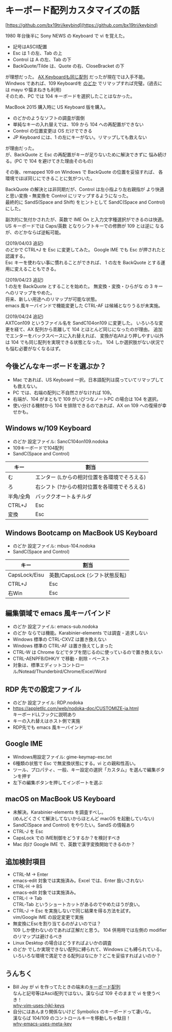 # キーボード配列カスタマイズの話

[https://github.com/bx19tri/keybind](https://github.com/bx19tri/keybind)

1980 年台後半に Sony NEWS の Keyboard で vi を覚えた。

* 記号はASCII配置
* Esc は 1 の左、Tab の上
* Control は A の左、Tab の下
* BackQuote/Tilde は、Quote の右、CloseBracket の下

が理想だった。
[AX Keyboardも同じ配列](https://upload.wikimedia.org/wikipedia/commons/d/d7/KB_Japanese_AX_keyboard.svg)
だったが現在では入手不能。  
Windwos であれば、109 Keyboardを
[のどか](https://appletllc.com/web/nodoka.htm)
でリマップすれば完璧。(過去には mayu や猫まねきも利用)  
そのため、PC では 104 キーボードを選択したことはなかった。

MacBook 2015 購入時に US Keyboard 版を購入。

* のどかのようなソフトの調査が面倒
* 単純なキーの入れ替えでは、109 から 104 への再配置ができない
* Control の位置変更は OS だけでできる
* JP Keyboard には、1 の左にキーがない。リマップしても救えない

が理由だった。  
が、BackQuote と Esc の再配置がキーが足りないために解決できずに
悩み続ける。(PC で 104 を避けてきた理由そのもの)

その後、remapped 109 on Windows で BackQuote の位置を妥協すれば、
各環境でほぼ同じにできることに気がついた。

BackQuote の解決とは非同期だが、Control は左小指より左右親指が
より快適と思い変換・無変換を Control にリマップするようになった。  
最終的に SandS(Space and Shift) をヒントとして
SandC(Space and Control) にした。 

副次的に気付かされたが、英数で IME On と入力文字種選択ができるのは快適。
US キーボードでは Caps/英数 となりシフトキーでの修飾が 109 とは逆に
なるが、のどかならば逆転可能。

(2019/04/03 追記)  
のどかで CTRL+J を Esc に変更してみた。
Google IME でも Esc が押されたと認識する。  
Esc キーを使わない事に慣れることができれば、
1 の左を BackQuote とする運用に変えることもできる。

(2019/04/23 追記)  
1 の左を BackQuote とすることを始めた。
無変換・変換・ひらがな の 3 キーへのリマップをやめた。  
将来、新しい用途へのリマップが可能な状態。  
emacs 風キーバインドで機能変更した CTRL-AF は候補となりうるが未実施。

(2019/04/24 追記)  
AXTCon109 というファイル名を SandC104on109 に変更した。
いろいろな変更を経て、AX 配列から乖離して 104 とほとんど同じになったのが理由。 
追加でエンターをバックスペースに入れ替えれば、
変換が右Altより押しやすい以外は 104 でも同じ配列を実現できる状態となった。
104 しか選択肢がない状況でも悩む必要がなくなるはず。

## 今後どんなキーボードを選ぶか？

* Mac であれば、US Keyboard 一択。日本語配列は腐っていてリマップしても救えない。
* PC では、右端の配列に不自然さがなければ 109。
* 右端が、104 がまともで 109 がいびつなノートPC の場合は 104 を選択。
* 使い分ける機材から 104 を排除できるのであれば、AX on 109 への復帰が幸せかも。

## Windows w/109 Keyboard

* のどか 設定ファイル: SancC104on109.nodoka
* 109キーボードで104配列
* SandC(Space and Control)

| キー      | 割当                                         |
|-----------|----------------------------------------------|
| む　　    | エンター (Lからの相対位置を各環境でそろえる) |
| ろ　　    | 右シフト (?からの相対位置を各環境でそろえる) |
| 半角/全角 | バッククオート＆チルダ                       |
| CTRL+J    | Esc                                          |
| 変換      | Esc                                          |

## Windows Bootcamp on MacBook US Keyboard

* のどか 設定ファイル: mbus-104.nodoka
* SandC(Space and Control)

| キー          | 割当                                     |
|---------------|------------------------------------------|
| CapsLock/Eisu | 英数/CapsLock (シフト状態反転)           |
| CTRL+J        | Esc                                      |
| 右Win         | Esc                                      |

## 編集領域で emacs 風キーバインド

* のどか 設定ファイル: emacs-sub.nodoka
* のどか ならでは機能。Karabinier-elements では調査・追求しない
* Windows 標準の CTRL-CXVZ は置き換えない
* Windows 標準の CTRL-AF は置き換えてしまった
* CTRL-W は Chrome などでタブを閉じるのに使っているので置き換えない
* CTRL-AENPFB/DHK/Y で移動・削除・ペースト
* 対象は、標準エディットコントロール/Notead/Thunderbird/Chrome/Excel/Word

## RDP 先での設定ファイル

* のどか 設定ファイル: RDP.nodoka
* https://appletllc.com/web/nodoka-doc/CUSTOMIZE-ja.html  
  キーボードLLフックに説明あり
* キーの入れ替えはホスト側で実施
* RDP先でも emacs 風キーバインド

## Google IME

* Windows用設定ファイル: gime-keymap-esc.txt
* 6種類の状態で Esc で無変換状態にする。vi との親和性高い。
* ツール、プロパティ、一般、キー設定の選択「カスタム」を選んで編集ボタンを押す
* 左下の編集ボタンを押してインポートを選ぶ

## macOS on MacBook US Keyboard

* 未解決。Karabinier-elements を調査すべし。  
  (めんどくさくて解決してないからほとんど macOS を起動していない)
* SandC(Space and Control) をやりたい。SandS の情報あり
* CTRL-J を Esc
* CapsLock での IME制御をどうするか？を検討すべき
* Mac 向け Google IME で、英数で漢字変換開始できるのか？

## 追加検討項目
* CTRL-M → Enter   
  emacs-edit 対象では実施済み。Excel では、Enter 扱いされない
* CTRL-H → BS  
  emacs-edit 対象では実施済み。 
* CTRL-I → Tab   
  CTRL-Tab というショートカットがあるのでやめたほうが良い。
* CTRL-J → Esc を実施しないで同じ結果を得る方法を試す。  
  vim/Google IME の設定変更で実施
* 無変換にEscを割り当てるのがよいのでは？  
  109 しか使わないのであれば正解だと思う。
  104 併用時では左側の modifier のリマップは避けるべき
* Linux Desktop の場合はどうすればよいかの調査
* のどか でしか実現できない配列に縛られて、Windows にも縛られている。  
  いろいろな環境で満足できる配列はなにか？どこを妥協すればよいのか？

## うんちく
* Bill Joy が vi を作ってたときの端末の[キーボード配列](https://upload.wikimedia.org/wikipedia/commons/a/a0/KB_Terminal_ADM3A.svg)  
  なんと記号等はAscii配列ではない。漢ならば 109 そのままで vi を使うべき！  
  [why-vim-uses-hjkl-keys](https://catonmat.net/why-vim-uses-hjkl-as-arrow-keys)  
* 自分にはあんまり関係ないけど Symbolics のキーボードって凄いな。  
  漢ならば 104/109 のコントロールキーを移動しちゃ駄目！  
  [why-emacs-uses-meta-key](https://catonmat.net/why-emacs-uses-meta-key)

